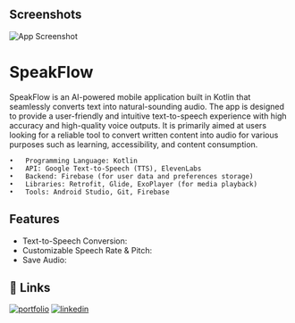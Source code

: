 
## Screenshots

![App Screenshot](https://paste.pics/5be048437d0b152d2b0d8834bb61dee9)


# SpeakFlow

SpeakFlow is an AI-powered mobile application built in Kotlin that seamlessly converts text into natural-sounding audio. The app is designed to provide a user-friendly and intuitive text-to-speech experience with high accuracy and high-quality voice outputs. It is primarily aimed at users looking for a reliable tool to convert written content into audio for various purposes such as learning, accessibility, and content consumption.

	•	Programming Language: Kotlin
	•	API: Google Text-to-Speech (TTS), ElevenLabs
	•	Backend: Firebase (for user data and preferences storage)
	•	Libraries: Retrofit, Glide, ExoPlayer (for media playback)
	•	Tools: Android Studio, Git, Firebase

## Features
-   Text-to-Speech Conversion:
-	Customizable Speech Rate & Pitch:
-	Save Audio:
## 🔗 Links
[![portfolio](https://img.shields.io/badge/my_portfolio-000?style=for-the-badge&logo=ko-fi&logoColor=white)](https://darkshadow.tech/)
[![linkedin](https://img.shields.io/badge/linkedin-0A66C2?style=for-the-badge&logo=linkedin&logoColor=white)](https://www.linkedin.com/in/aadarsh-kumawat/)


